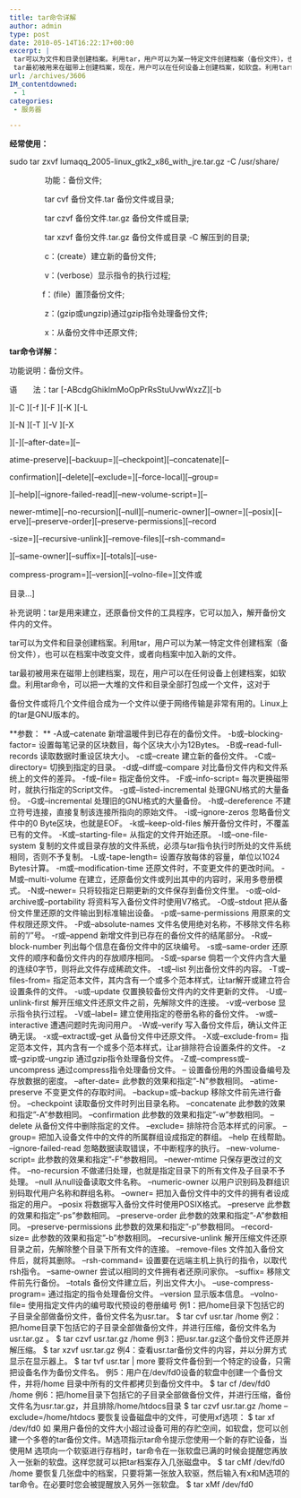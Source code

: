 ```yaml
---
title: tar命令详解
author: admin
type: post
date: 2010-05-14T16:22:17+00:00
excerpt: |
 tar可以为文件和目录创建档案。利用tar，用户可以为某一特定文件创建档案（备份文件），也可以在档案中改变文件，或者向档案中加入新的文件。
 tar最初被用来在磁带上创建档案，现在，用户可以在任何设备上创建档案，如软盘。利用tar命令，可以把一大堆的文件和目录全部打包成一个文件，这对于备份文件或将几个文件组合成为一个文件以便于网络传输是非常有用的。Linux上的tar是GNU版本的。
url: /archives/3606
IM_contentdowned:
 - 1
categories:
 - 服务器

---
```


**经常使用：**

sudo tar zxvf lumaqq_2005-linux_gtk2_x86_with_jre.tar.gz -C /usr/share/

                 功能：备份文件;

                 tar cvf 备份文件.tar 备份文件或目录;

                 tar czvf 备份文件.tar.gz 备份文件或目录;

                 tar xzvf 备份文件.tar.gz 备份文件或目录 -C 解压到的目录;

                 c：(create）建立新的备份文件;

                 v：(verbose）显示指令的执行过程;

                f：(file）置顶备份文件;

                 z：(gzip或ungzip)通过gzip指令处理备份文件;

                 x：从备份文件中还原文件;

**tar命令详解：**

功能说明：备份文件。

语　　法：tar [-ABcdgGhiklmMoOpPrRsStuUvwWxzZ][-b

][-C ][-f ][-F ][-K ][-L

][-N ][-T ][-V ][-X

][-][–after-date=][–

atime-preserve][–backuup=][–checkpoint][–concatenate][–

confirmation][–delete][–exclude=][–force-local][–group=

][–help][–ignore-failed-read][–new-volume-script=][–

newer-mtime][–no-recursion][–null][–numeric-owner][–owner=][–posix][–erve][–preserve-order][–preserve-permissions][–record

 -size=][–recursive-unlink][–remove-files][–rsh-command=

][–same-owner][–suffix=][–totals][–use-

compress-program=][–version][–volno-file=][文件或

目录…]

补充说明：tar是用来建立，还原备份文件的工具程序，它可以加入，解开备份文件内的文件。

tar可以为文件和目录创建档案。利用tar，用户可以为某一特定文件创建档案（备份文件），也可以在档案中改变文件，或者向档案中加入新的文件。

tar最初被用来在磁带上创建档案，现在，用户可以在任何设备上创建档案，如软盘。利用tar命令，可以把一大堆的文件和目录全部打包成一个文件，这对于

备份文件或将几个文件组合成为一个文件以便于网络传输是非常有用的。Linux上的tar是GNU版本的。

**参数：
** -A或–catenate 新增温暖件到已存在的备份文件。
-b或–blocking-factor= 设置每笔记录的区块数目，每个区块大小为12Bytes。
-B或–read-full-records 读取数据时重设区块大小。
-c或–create 建立新的备份文件。
-C或–directory= 切换到指定的目录。
-d或–diff或–compare 对比备份文件内和文件系统上的文件的差异。
-f或–file= 指定备份文件。
-F或–info-script= 每次更换磁带时，就执行指定的Script文件。
-g或–listed-incremental 处理GNU格式的大量备份。
-G或–incremental 处理旧的GNU格式的大量备份。
-h或–dereference 不建立符号连接，直接复制该连接所指向的原始文件。
-i或–ignore-zeros 忽略备份文件中的0 Byte区块，也就是EOF。
-k或–keep-old-files 解开备份文件时，不覆盖已有的文件。
-K或–starting-file= 从指定的文件开始还原。
-l或–one-file-system 复制的文件或目录存放的文件系统，必须与tar指令执行时所处的文件系统相同，否则不予复制。
-L或-tape-length= 设置存放每体的容量，单位以1024 Bytes计算。
-m或–modification-time 还原文件时，不变更文件的更改时间。
-M或–multi-volume 在建立，还原备份文件或列出其中的内容时，采用多卷册模式。
-N或–newer= 只将较指定日期更新的文件保存到备份文件里。
-o或–old-archive或–portability 将资料写入备份文件时使用V7格式。
-O或–stdout 把从备份文件里还原的文件输出到标准输出设备。
-p或–same-permissions 用原来的文件权限还原文件。
-P或–absolute-names 文件名使用绝对名称，不移除文件名称前的”/”号。
-r或–append 新增文件到已存在的备份文件的结尾部分。
-R或–block-number 列出每个信息在备份文件中的区块编号。
-s或–same-order 还原文件的顺序和备份文件内的存放顺序相同。
-S或–sparse 倘若一个文件内含大量的连续0字节，则将此文件存成稀疏文件。
-t或–list 列出备份文件的内容。
-T或–files-from= 指定范本文件，其内含有一个或多个范本样式，让tar解开或建立符合设置条件的文件。
-u或–update 仅置换较备份文件内的文件更新的文件。
-U或–unlink-first 解开压缩文件还原文件之前，先解除文件的连接。
-v或–verbose 显示指令执行过程。
-V或–label= 建立使用指定的卷册名称的备份文件。
-w或–interactive 遭遇问题时先询问用户。
-W或–verify 写入备份文件后，确认文件正确无误。
-x或–extract或–get 从备份文件中还原文件。
-X或–exclude-from= 指定范本文件，其内含有一个或多个范本样式，让ar排除符合设置条件的文件。
-z或–gzip或–ungzip 通过gzip指令处理备份文件。
-Z或–compress或–uncompress 通过compress指令处理备份文件。
– 设置备份用的外围设备编号及存放数据的密度。
–after-date= 此参数的效果和指定”-N”参数相同。
–atime-preserve 不变更文件的存取时间。
–backup=或–backup 移除文件前先进行备份。
–checkpoint 读取备份文件时列出目录名称。
–concatenate 此参数的效果和指定”-A”参数相同。
–confirmation 此参数的效果和指定”-w”参数相同。
–delete 从备份文件中删除指定的文件。
–exclude= 排除符合范本样式的问家。
–group= 把加入设备文件中的文件的所属群组设成指定的群组。
–help 在线帮助。
–ignore-failed-read 忽略数据读取错误，不中断程序的执行。
–new-volume-script= 此参数的效果和指定”-F”参数相同。
–newer-mtime 只保存更改过的文件。
–no-recursion 不做递归处理，也就是指定目录下的所有文件及子目录不予处理。
–null 从null设备读取文件名称。
–numeric-owner 以用户识别码及群组识别码取代用户名称和群组名称。
–owner= 把加入备份文件中的文件的拥有者设成指定的用户。
–posix 将数据写入备份文件时使用POSIX格式。
–preserve 此参数的效果和指定”-ps”参数相同。
–preserve-order 此参数的效果和指定”-A”参数相同。
–preserve-permissions 此参数的效果和指定”-p”参数相同。
–record-size= 此参数的效果和指定”-b”参数相同。
–recursive-unlink 解开压缩文件还原目录之前，先解除整个目录下所有文件的连接。
–remove-files 文件加入备份文件后，就将其删除。
–rsh-command= 设置要在远端主机上执行的指令，以取代rsh指令。
–same-owner 尝试以相同的文件拥有者还原问家你。
–suffix= 移除文件前先行备份。
–totals 备份文件建立后，列出文件大小。
–use-compress-program= 通过指定的指令处理备份文件。
–version 显示版本信息。
–volno-file= 使用指定文件内的编号取代预设的卷册编号
例1：把/home目录下包括它的子目录全部做备份文件，备份文件名为usr.tar。
$ tar cvf usr.tar /home
例2：把/home目录下包括它的子目录全部做备份文件，并进行压缩，备份文件名为usr.tar.gz 。
$ tar czvf usr.tar.gz /home
例3：把usr.tar.gz这个备份文件还原并解压缩。
$ tar xzvf usr.tar.gz
例4：查看usr.tar备份文件的内容，并以分屏方式显示在显示器上。
$ tar tvf usr.tar | more
要将文件备份到一个特定的设备，只需把设备名作为备份文件名。
例5：用户在/dev/fd0设备的软盘中创建一个备份文件，并将/home 目录中所有的文件都拷贝到备份文件中。
$ tar cf /dev/fd0 /home
例6：把/home目录下包括它的子目录全部做备份文件，并进行压缩，备份文件名为usr.tar.gz，并且排除/home/htdocs目录
$ tar czvf usr.tar.gz /home –exclude=/home/htdocs
要恢复设备磁盘中的文件，可使用xf选项：
$ tar xf /dev/fd0
如
果用户备份的文件大小超过设备可用的存贮空间，如软盘，您可以创建一个多卷的tar备份文件。M选项指示tar命令提示您使用一个新的存贮设备，当使用M
选项向一个软驱进行存档时，tar命令在一张软盘已满的时候会提醒您再放入一张新的软盘。这样您就可以把tar档案存入几张磁盘中。
$ tar cMf /dev/fd0 /home
要恢复几张盘中的档案，只要将第一张放入软驱，然后输入有x和M选项的tar命令。在必要时您会被提醒放入另外一张软盘。
$ tar xMf /dev/fd0